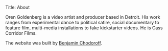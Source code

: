 Title: About

Oren Goldenberg is a video artist and producer based in Detroit. His work
ranges from experimental dance to political satire, social documentary to
feature film, multi-media installations to fake kickstarter videos.  He is
Cass Corridor Films.

The website was built by [Benjamin Chodoroff](https://detriot.org).
